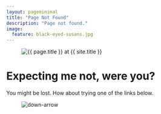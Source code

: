```yaml
---
layout: pageminimal
title: "Page Not Found"
description: "Page not found."
image:
  feature: black-eyed-susans.jpg
---  
```

<figure>
<img src="{{ site.url }}/images/emma-404.jpg" alt="{{ page.title }} at {{ site.title }}">
</figure>
<div class="text-center">
<h1>Expecting me not, were you?</h1>
<p>You might be lost. How about trying one of the links below.</p>
</div>
<figure>
<img src="{{ site.url }}/images/bg-arrow.png" alt="down-arrow">
</figure>
